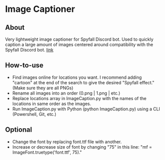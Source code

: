 # Image Captioner

## About
Very lightweight image captioner for Spyfall Discord bot. Used to quickly caption a large amount of images centered around compatibility with the Spyfall Discord bot. [link](https://github.com/Nathan-Carpenter-Git/spyfall-discord-bot/tree/main)

## How-to-use
- Find images online for locations you want. I recommend adding "cartoon" at the end of the search to give the desired "Spyfall effect." (Make sure they are all PNGs)
- Rename all images into an order (0.png | 1.png | etc.)
- Replace locations array in ImageCaption.py with the names of the locations in same order as the images.
- Run ImageCaption.py with Python (python ImageCaption.py) using a CLI (Powershell, Git, etc.)

## Optional
- Change the font by replacing font.ttf file with another.
- Increase or decrease size of font by changing "75" in this line: "mf = ImageFont.truetype('font.ttf', 75)."
